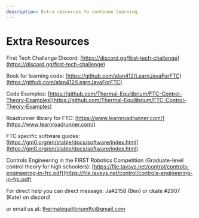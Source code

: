```yaml
---
description: Extra resources to continue learning
---
```


# Extra Resources

First Tech Challenge Discord: [https://discord.gg/first-tech-challenge](https://discord.gg/first-tech-challenge)

Book for learning code: [https://github.com/alan412/LearnJavaForFTC](https://github.com/alan412/LearnJavaForFTC)

Code Examples: [https://github.com/Thermal-Equilibrium/FTC-Control-Theory-Examples](https://github.com/Thermal-Equilibrium/FTC-Control-Theory-Examples)

Roadrunner library for FTC: [https://www.learnroadrunner.com/](https://www.learnroadrunner.com/)

FTC specific software guides: [https://gm0.org/en/stable/docs/software/index.html](https://gm0.org/en/stable/docs/software/index.html)

Controls Engineering in the FIRST Robotics Competition (Graduate-level control theory for high schoolers): [https://file.tavsys.net/control/controls-engineering-in-frc.pdf](https://file.tavsys.net/control/controls-engineering-in-frc.pdf)

For direct help you can direct message: Ja\#2158 \(Ben\) or ckate
\#2907 \(Kate\) on discord!

or email us at: thermalequilibriumftc@gmail.com

